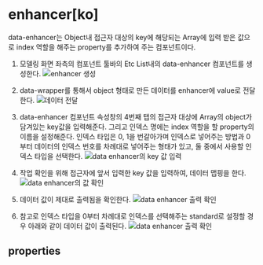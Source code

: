 # enhancer[ko]
data-enhancer는 Object내 접근자 대상의 key에 해당되는 Array에 입력 받은 값으로 index 역할을 해주는 property를 추가하여 주는 컴포넌트이다.

1. 모델링 화면 좌측의 컴포넌트 툴바의 Etc List내의 data-enhancer 컴포넌트를 생성한다.
   ![enhancer 생성][data_enhancer_1]

1. data-wrapper를 통해서 object 형태로 만든 데이터를 enhancer에 value로 전달한다.
   ![데이터 전달][data_enhancer_2]

1. data-enhancer 컴포넌트 속성창의 4번째 탭의 접근자 대상에 Array의 object가 담겨있는 key값을 입력해준다.
   그리고 인덱스 명에는 index 역할을 할 property의 이름을 설정해준다.
   인덱스 타입은 0, 1을 번갈아가며 인덱스로 넣어주는 방법과 0부터 데이터의 인덱스 번호를 차례대로 넣어주는 형태가 있고, 둘 중에서 사용할 인덱스 타입을 선택한다.
   ![data enhancer의 key 값 입력][data_enhancer_3]

1. 작업 확인을 위해 접근자에 앞서 입력한 key 값을 입력하여, 데이터 맵핑을 한다.
   ![data enhancer의 값 확인 ][data_enhancer_4]

1. 데이터 값이 제대로 출력됨을 확인한다.
   ![data enhancer 출력 확인][data_enhancer_5]

1. 참고로 인덱스 타입을 0부터 차례대로 인덱스를 선택해주는 standard로 설정할 경우 아래와 같이 데이터 값이 출력된다.
   ![data enhancer 출력 확인][data_enhancer_6]

[data_enhancer_1]: {{site.baseurl}}/assets/tutorials/data_enhancer_1.png
[data_enhancer_2]: {{site.baseurl}}/assets/tutorials/data_enhancer_2.png
[data_enhancer_3]: {{site.baseurl}}/assets/tutorials/data_enhancer_3.png
[data_enhancer_4]: {{site.baseurl}}/assets/tutorials/data_enhancer_4.png
[data_enhancer_5]: {{site.baseurl}}/assets/tutorials/data_enhancer_5.png
[data_enhancer_6]: {{site.baseurl}}/assets/tutorials/data_enhancer_6.png
## properties
